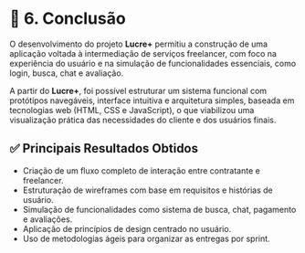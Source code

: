 # 📌 6. Conclusão

O desenvolvimento do projeto **Lucre+** permitiu a construção de uma aplicação voltada à intermediação de serviços freelancer, com foco na experiência do usuário e na simulação de funcionalidades essenciais, como login, busca, chat e avaliação.

A partir do **Lucre+**, foi possível estruturar um sistema funcional com protótipos navegáveis, interface intuitiva e arquitetura simples, baseada em tecnologias web (HTML, CSS e JavaScript), o que viabilizou uma visualização prática das necessidades do cliente e dos usuários finais.

## ✅ Principais Resultados Obtidos

- Criação de um fluxo completo de interação entre contratante e freelancer.
- Estruturação de wireframes com base em requisitos e histórias de usuário.
- Simulação de funcionalidades como sistema de busca, chat, pagamento e avaliações.
- Aplicação de princípios de design centrado no usuário.
- Uso de metodologias ágeis para organizar as entregas por sprint.
